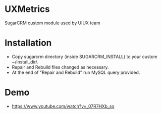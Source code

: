 # UXMetrics
SugarCRM custom module used by UIUX team

# Installation
- Copy sugarcrm directory (inside SUGARCRM_INSTALL) to your custom ~/install_dir/.
- Repair and Rebuild files changed as necessary.
- At the end of "Repair and Rebuild" run MySQL query provided.

# Demo
- https://www.youtube.com/watch?v=_07R7HXb_so

